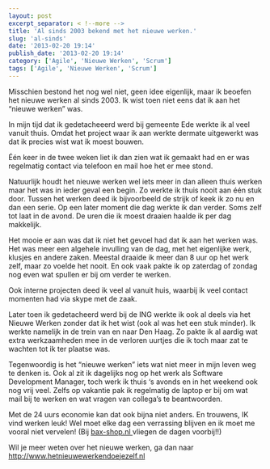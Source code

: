 ```yaml
---
layout: post
excerpt_separator: < !--more -->
title: 'Al sinds 2003 bekend met het nieuwe werken.'
slug: 'al-sinds'
date: '2013-02-20 19:14'
publish_date: '2013-02-20 19:14'
category: ['Agile', 'Nieuwe Werken', 'Scrum']
tags: ['Agile', 'Nieuwe Werken', 'Scrum']
---
```

Misschien bestond het nog wel niet, geen idee eigenlijk, maar ik beoefen het
nieuwe werken al sinds 2003. Ik wist toen niet eens dat ik aan het “nieuwe
werken” was.

In mijn tijd dat ik gedetacheeerd werd bij gemeente Ede werkte ik al veel
vanuit thuis. Omdat het project waar ik aan werkte dermate uitgewerkt was dat
ik precies wist wat ik moest bouwen.

Één keer in de twee weken liet ik dan zien wat ik gemaakt had en er was
regelmatig contact via telefoon en mail hoe het er mee stond.

Natuurlijk houdt het nieuwe werken wel iets meer in dan alleen thuis werken
maar het was in ieder geval een begin. Zo werkte ik thuis nooit aan één stuk
door. Tussen het werken deed ik bijvoorbeeld de strijk of keek ik zo nu en dan
een serie. Op een later moment die dag werkte ik dan verder. Soms zelf tot
laat in de avond. De uren die ik moest draaien haalde ik per dag makkelijk.

Het mooie er aan was dat ik niet het gevoel had dat ik aan het werken was. Het
was meer een algehele invulling van de dag, met het eigenlijke werk, klusjes
en andere zaken. Meestal draaide ik meer dan 8 uur op het werk zelf, maar zo
voelde het nooit. En ook vaak pakte ik op zaterdag of zondag nog even wat
spullen er bij om verder te werken.

Ook interne projecten deed ik veel al vanuit huis, waarbij ik veel contact
momenten had via skype met de zaak.

Later toen ik gedetacheerd werd bij de ING werkte ik ook al deels via het
Nieuwe Werken zonder dat ik het wist (ook al was het een stuk minder). Ik
werkte namelijk in de trein van en naar Den Haag. Zo pakte ik al aardig wat
extra werkzaamheden mee in de verloren uurtjes die ik toch maar zat te wachten
tot ik ter plaatse was.

Tegenwoordig is het “nieuwe werken” iets wat niet meer in mijn leven weg te
denken is. Ook al zit ik dagelijks nog op het werk als Software Development
Manager, toch werk ik thuis ‘s avonds en in het weekend ook nog vrij veel.
Zelfs op vakantie pak ik regelmatig de laptop er bij om wat mail bij te werken
en wat vragen van collega’s te beantwoorden.

Met de 24 uurs economie kan dat ook bijna niet anders. En trouwens, IK vind
werken leuk! Wel moet elke dag een verrassing blijven en ik moet me vooral
niet vervelen! (Bij [bax-shop.nl ](http://www.bax-shop.nl/)vliegen de dagen
voorbij!!)

Wil je meer weten over het nieuwe werken, ga dan naar
<http://www.hetnieuwewerkendoejezelf.nl>

